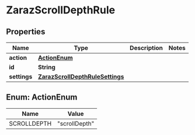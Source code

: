 

# ZarazScrollDepthRule


## Properties

| Name | Type | Description | Notes |
|------------ | ------------- | ------------- | -------------|
|**action** | [**ActionEnum**](#ActionEnum) |  |  |
|**id** | **String** |  |  |
|**settings** | [**ZarazScrollDepthRuleSettings**](ZarazScrollDepthRuleSettings.md) |  |  |



## Enum: ActionEnum

| Name | Value |
|---- | -----|
| SCROLLDEPTH | &quot;scrollDepth&quot; |



